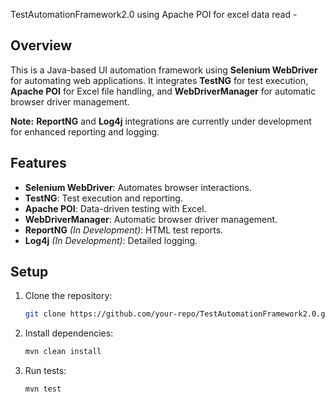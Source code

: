 TestAutomationFramework2.0 using Apache POI for excel data read - 

## Overview

This is a Java-based UI automation framework using **Selenium WebDriver** for automating web applications. It integrates **TestNG** for test execution, **Apache POI** for Excel file handling, and **WebDriverManager** for automatic browser driver management.

**Note:** **ReportNG** and **Log4j** integrations are currently under development for enhanced reporting and logging.

## Features

- **Selenium WebDriver**: Automates browser interactions.
- **TestNG**: Test execution and reporting.
- **Apache POI**: Data-driven testing with Excel.
- **WebDriverManager**: Automatic browser driver management.
- **ReportNG** *(In Development)*: HTML test reports.
- **Log4j** *(In Development)*: Detailed logging.

## Setup

1. Clone the repository:
   ```bash
   git clone https://github.com/your-repo/TestAutomationFramework2.0.git
   ```

2. Install dependencies:
   ```bash
   mvn clean install
   ```

3. Run tests:
   ```bash
   mvn test
